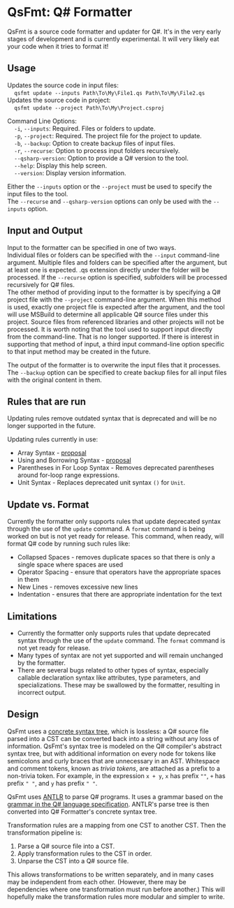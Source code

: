 ﻿# QsFmt: Q# Formatter

QsFmt is a source code formatter and updater for Q#.
It's in the very early stages of development and is currently experimental.
It will very likely eat your code when it tries to format it!

## Usage

Updates the source code in input files:  
&nbsp;&nbsp;&nbsp;&nbsp;`qsfmt update --inputs Path\To\My\File1.qs Path\To\My\File2.qs`  
Updates the source code in project:  
&nbsp;&nbsp;&nbsp;&nbsp;`qsfmt update --project Path\To\My\Project.csproj`

Command Line Options:  
&nbsp;&nbsp;&nbsp;&nbsp;`-i`, `--inputs`: Required. Files or folders to update.  
&nbsp;&nbsp;&nbsp;&nbsp;`-p`, `--project`: Required. The project file for the project to update.  
&nbsp;&nbsp;&nbsp;&nbsp;`-b`, `--backup`: Option to create backup files of input files.  
&nbsp;&nbsp;&nbsp;&nbsp;`-r`, `--recurse`: Option to process input folders recursively.  
&nbsp;&nbsp;&nbsp;&nbsp;`--qsharp-version`: Option to provide a Q# version to the tool.  
&nbsp;&nbsp;&nbsp;&nbsp;`--help`: Display this help screen.  
&nbsp;&nbsp;&nbsp;&nbsp;`--version`: Display version information.

Either the `--inputs` option or the `--project` must be used to specify the input files to the tool.  
The `--recurse` and `--qsharp-version` options can only be used with the `--inputs` option.

## Input and Output
Input to the formatter can be specified in one of two ways.  
Individual files or folders can be specified with the `--input` command-line argument.
Multiple files and folders can be specified after the argument, but at least one is expected.
.qs extension directly under the folder will be processed. If the `--recurse` option is
specified, subfolders will be processed recursively for Q# files.  
The other method of providing input to the formatter is by specifying a Q# project file
with the `--project` command-line argument. When this method is used, exactly one project file
is expected after the argument, and the tool will use MSBuild to determine all applicable Q# source
files under this project. Source files from referenced libraries and other projects will not be processed.
It is worth noting that the tool used to support input directly from the command-line. That is no
longer supported. If there is interest in supporting that method of input, a third input command-line
option specific to that input method may be created in the future.

The output of the formatter is to overwrite the input files that it processes. The `--backup`
option can be specified to create backup files for all input files with the original content in them.

## Rules that are run

Updating rules remove outdated syntax that is deprecated and will be no longer supported in the future.

Updating rules currently in use:
 - Array Syntax - [proposal](https://github.com/microsoft/qsharp-language/blob/main/Approved/2-enhanced-array-literals.md)
 - Using and Borrowing Syntax - [proposal](https://github.com/microsoft/qsharp-language/blob/main/Approved/1-implicitly-scoped-qubit-allocation.md)
 - Parentheses in For Loop Syntax - Removes deprecated parentheses around for-loop range expressions.
 - Unit Syntax - Replaces deprecated unit syntax `()` for `Unit`.

## Update vs. Format

Currently the formatter only supports rules that update deprecated syntax
through the use of the `update` command. A `format` command is being worked on
but is not yet ready for release. This command, when ready, will format Q#
code by running such rules like:
 - Collapsed Spaces - removes duplicate spaces so that there is only a single space where spaces are used
 - Operator Spacing - ensure that operators have the appropriate spaces in them
 - New Lines - removes excessive new lines
 - Indentation - ensures that there are appropriate indentation for the text

## Limitations

- Currently the formatter only supports rules that update deprecated syntax through
  the use of the `update` command. The `format` command is not yet ready for release.
- Many types of syntax are not yet supported and will remain unchanged by the formatter.
- There are several bugs related to other types of syntax, especially callable declaration syntax like
  attributes, type parameters, and specializations. These may be swallowed by the formatter,
  resulting in incorrect output.

## Design

QsFmt uses a [concrete syntax tree](https://en.wikipedia.org/wiki/Parse_tree), which is lossless: a
Q# source file parsed into a CST can be converted back into a string without any loss of information.
QsFmt's syntax tree is modeled on the Q# compiler's abstract syntax tree, but with additional
information on every node for tokens like semicolons and curly braces that are unnecessary in an AST.
Whitespace and comment tokens, known as *trivia tokens*, are attached as a prefix to a non-trivia token.
For example, in the expression `x + y`, `x` has prefix `""`, `+` has prefix `" "`, and `y` has
prefix `" "`.

QsFmt uses [ANTLR](https://www.antlr.org/) to parse Q# programs.
It uses a grammar based on the [grammar in the Q# language specification](https://github.com/microsoft/qsharp-language/tree/main/Specifications/Language/5_Grammar).
ANTLR's parse tree is then converted into Q# Formatter's concrete syntax tree.

Transformation rules are a mapping from one CST to another CST.
Then the transformation pipeline is:

1. Parse a Q# source file into a CST.
2. Apply transformation rules to the CST in order.
3. Unparse the CST into a Q# source file.

This allows transformations to be written separately, and in many cases may be independent from each other.
(However, there may be dependencies where one transformation must run before another.)
This will hopefully make the transformation rules more modular and simpler to write.
